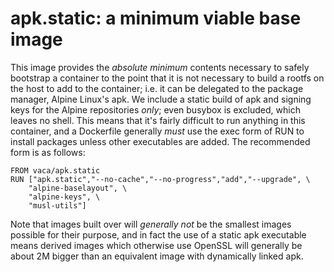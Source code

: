 # apk.static: a minimum viable base image

This image provides the *absolute minimum* contents necessary to safely bootstrap a container to the point that it is not necessary to build a rootfs on the host to add to the container; i.e. it can be delegated to the package manager, Alpine Linux's apk. We include a static build of apk and signing keys for the Alpine repositories *only*; even busybox is excluded, which leaves no shell. This means that it's fairly difficult to run anything in this container, and a Dockerfile generally *must* use the exec form of RUN to install packages unless other executables are added. The recommended form is as follows:

    FROM vaca/apk.static
    RUN ["apk.static","--no-cache","--no-progress","add","--upgrade", \
        "alpine-baselayout", \
        "alpine-keys", \
        "musl-utils"]

Note that images built over will *generally not* be the smallest images possible for their purpose, and in fact the use of a static apk executable means derived images which otherwise use OpenSSL will generally be about 2M bigger than an equivalent image with dynamically linked apk.
